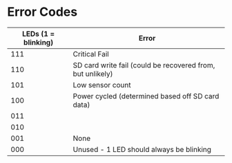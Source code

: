 # Error Codes

| LEDs (1 = blinking) | Error                                                       |
|---------------------|-------------------------------------------------------------|
| 111                 | Critical Fail                                               |
| 110                 | SD card write fail (could be recovered from, but unlikely)  |
| 101                 | Low sensor count                                            |
| 100                 | Power cycled (determined based off SD card data)            |
| 011                 |                                                             |
| 010                 |                                                             |
| 001                 | None                                                        |
| 000                 | Unused - 1 LED should always be blinking                    |
